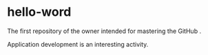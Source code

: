 # hello-word
The first repository of the owner intended for mastering the GitHub .

Application development is an interesting activity. 
